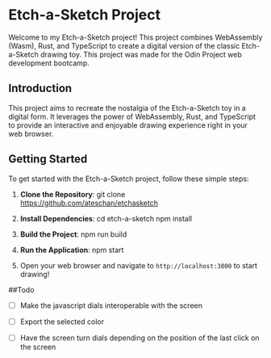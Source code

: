 # Etch-a-Sketch Project

Welcome to my Etch-a-Sketch project! This project combines WebAssembly (Wasm), Rust, and TypeScript to create a digital version of the classic Etch-a-Sketch drawing toy.
This project was made for the Odin Project web development bootcamp.

## Introduction

This project aims to recreate the nostalgia of the Etch-a-Sketch toy in a digital form. It leverages the power of WebAssembly, Rust, and TypeScript to provide an interactive and enjoyable drawing experience right in your web browser.

## Getting Started

To get started with the Etch-a-Sketch project, follow these simple steps:

1. **Clone the Repository**:
git clone https://github.com/ateschan/etchasketch


2. **Install Dependencies**:
cd etch-a-sketch
npm install

3. **Build the Project**:
npm run build

4. **Run the Application**:
npm start

5. Open your web browser and navigate to `http://localhost:3000` to start drawing!


##Todo
-[ ] Make the javascript dials interoperable with the screen
-[ ] Export the selected color 
-[ ] Have the screen turn dials depending on the position of the last click on the screen

